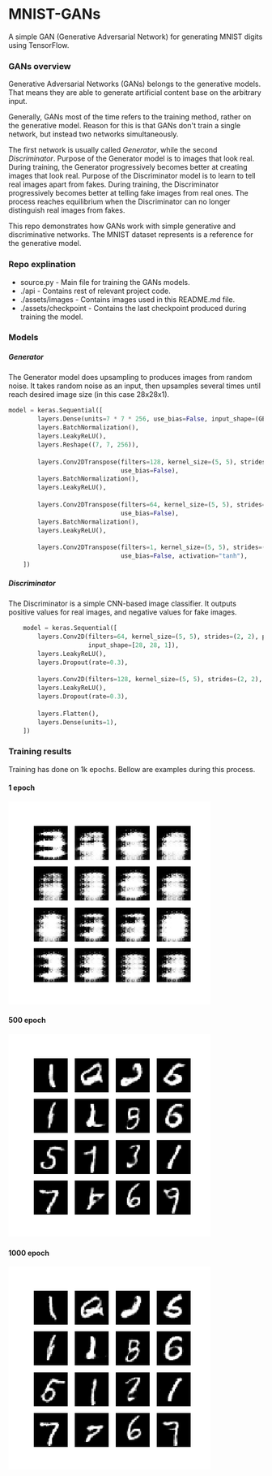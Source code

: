 # MNIST-GANs
A simple GAN (Generative Adversarial Network) for generating MNIST digits using TensorFlow.

### GANs overview
Generative Adversarial Networks (GANs) belongs to the generative models. That means they are able to generate artificial content base on the arbitrary input. 

Generally, GANs most of the time refers to the training method, rather on the generative model. Reason for this is that GANs don't train a single network, but instead two networks simultaneously.

The first network is usually called _Generator_, while the second _Discriminator_. Purpose of the Generator model is to images that look real. During training, the Generator progressively becomes better at creating images that look real. Purpose of the Discriminator model is to learn to tell real images apart from fakes. During training, the Discriminator progressively becomes better at telling fake images from real ones. The process reaches equilibrium when the Discriminator can no longer distinguish real images from fakes.

This repo demonstrates how GANs work with simple generative and discriminative networks.  The MNIST dataset represents is a reference for the generative model.

### Repo explination
- source.py - Main file for training the GANs models.
- ./api - Contains rest of relevant project code.
- ./assets/images - Contains images used in this README.md file.
- ./assets/checkpoint - Contains the last checkpoint produced during training the model.

### Models
##### Generator
The Generator model does upsampling to produces images from random noise. It takes random noise as an input, then upsamples several times until reach desired image size (in this case 28x28x1).

```python
model = keras.Sequential([
        layers.Dense(units=7 * 7 * 256, use_bias=False, input_shape=(GEN_NOISE_INPUT_SHAPE,)),
        layers.BatchNormalization(),
        layers.LeakyReLU(),
        layers.Reshape((7, 7, 256)),

        layers.Conv2DTranspose(filters=128, kernel_size=(5, 5), strides=(1, 1), padding="same", 
                               use_bias=False),
        layers.BatchNormalization(),
        layers.LeakyReLU(),

        layers.Conv2DTranspose(filters=64, kernel_size=(5, 5), strides=(2, 2), padding="same", 
                               use_bias=False),
        layers.BatchNormalization(),
        layers.LeakyReLU(),

        layers.Conv2DTranspose(filters=1, kernel_size=(5, 5), strides=(2, 2), padding="same", 
                               use_bias=False, activation="tanh"),
    ])
```

##### Discriminator
The Discriminator is a simple CNN-based image classifier. It outputs positive values for real images, and negative values for fake images.

```python
    model = keras.Sequential([
        layers.Conv2D(filters=64, kernel_size=(5, 5), strides=(2, 2), padding='same', 
                      input_shape=[28, 28, 1]),
        layers.LeakyReLU(),
        layers.Dropout(rate=0.3),

        layers.Conv2D(filters=128, kernel_size=(5, 5), strides=(2, 2), padding='same'),
        layers.LeakyReLU(),
        layers.Dropout(rate=0.3),

        layers.Flatten(),
        layers.Dense(units=1),
    ])
```

### Training results
Training has done on 1k epochs. Bellow are examples during this process.

#### 1 epoch
![After 1 epoch](assets/images/image_at_epoch_0001.png)

#### 500 epoch
![After 500 epoch](assets/images/image_at_epoch_0500.png)

#### 1000 epoch
![After 1000 epoch](assets/images/image_at_epoch_1000.png)